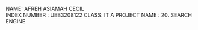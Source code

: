 NAME: AFREH ASIAMAH CECIL \
INDEX NUMBER : UEB3208122
CLASS: IT A
PROJECT NAME : 20. SEARCH ENGINE 
